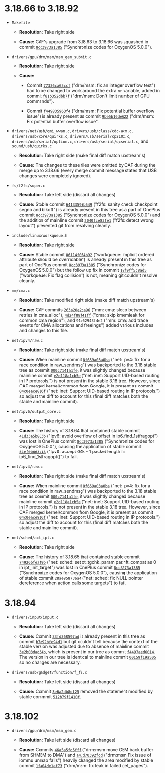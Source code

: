# 3.18.66 to 3.18.92


* `Makefile`

  * **Resolution:** Take right side

  * **Cause:** CAF's upgrade from 3.18.63 to 3.18.66 was squashed in commit [`8cc3973a1385`](https://github.com/OnePlusOSS/android_kernel_oneplus_msm8996/commit/8cc3973a13855b9040c89e5d85572ab4e7c1d5db) ("Synchronize codes for OxygenOS 5.0.0").


* `drivers/gpu/drm/msm/msm_gem_submit.c`

  * **Resolution:** Take right side

  * **Cause:**

    * Commit [`77336ca65ccf`](https://git.kernel.org/pub/scm/linux/kernel/git/stable/linux-stable.git/commit/?id=77336ca65ccf544bbca59d55b0a1bb10bf420fe3) ("drm/msm: fix an integer overflow test") had to be changed to work around the extra `nr` variable, added in commit [`f81b352dbb7f`](https://source.codeaurora.org/quic/la/kernel/msm-3.18/commit/?id=f81b352dbb7f8ecd938527e2c8da7523b8ea63eb) ("drm/msm: Don't limit number of GPU commands").

    * Commit [`f449835963f4`](https://git.kernel.org/pub/scm/linux/kernel/git/stable/linux-stable.git/commit/?id=f449835963f47a3755d2f893a49928cf8d7ca58e) ("drm/msm: Fix potential buffer overflow issue") is already present as commit [`9be5b16de622`](https://source.codeaurora.org/quic/la/kernel/msm-3.18/commit/?id=9be5b16de622c2426408425e3df29e945cd21d37) ("drm/msm: Fix potential buffer overflow issue".


* `drivers/net/usb/qmi_wwan.c`, `drivers/usb/class/cdc-acm.c`, `drivers/usb/core/quirks.c`, `drivers/usb/serial/cp210x.c`, `drivers/usb/serial/option.c`, `drivers/usb/serial/qcserial.c`, and `sound/usb/quirks.c`

  * **Resolution:** Take right side (make final diff match upstream's)

  * **Cause:** The changes to these files were omitted by CAF during the merge up to 3.18.66 (every merge commit message states that USB changes were completely ignored).


* `fs/f2fs/super.c`

  * **Resolution:** Take left side (discard all changes)

  * **Cause:** Stable commit [`64133595b549`](https://git.kernel.org/pub/scm/linux/kernel/git/stable/linux-stable.git/commit/?id=64133595b549c1036ffe8598f4c53aa355d9e3f1) ("f2fs: sanity check checkpoint segno and blkoff") is already present in this tree as a part of OnePlus commit [`8cc3973a1385`](https://github.com/OnePlusOSS/android_kernel_oneplus_msm8996/commit/8cc3973a13855b9040c89e5d85572ab4e7c1d5db) ("Synchronize codes for OxygenOS 5.0.0") and the addition of mainline commit [`2040fce83fe1`](https://git.kernel.org/pub/scm/linux/kernel/git/stable/linux-stable.git/commit/?id=2040fce83fe17763b07c97c1f691da2bb85e4135) ("f2fs: detect wrong layout") prevented git from resolving cleanly.


* `include/linux/workqueue.h`

  * **Resolution:** Take right side

  * **Cause:** Stable commit [`06114f074b92`](https://git.kernel.org/pub/scm/linux/kernel/git/stable/linux-stable.git/commit/?id=06114f074b92f87eeaf12e2560362a2105a1d5b3) ("workqueue: implicit ordered attribute should be overridable") is already present in this tree as part of OnePlus commit [`8cc3973a1385`](https://github.com/OnePlusOSS/android_kernel_oneplus_msm8996/commit/8cc3973a13855b9040c89e5d85572ab4e7c1d5db) ("Synchronize codes for OxygenOS 5.0.0") but the follow up fix in commit [`18f9ff5c8ad5`](https://git.kernel.org/pub/scm/linux/kernel/git/stable/linux-stable.git/commit/?id=18f9ff5c8ad53a70aff203d79dc76fada3829101) ("workqueue: Fix flag collision") is not, meaning git couldn't resolve cleanly.


* `mm/cma.c`

  * **Resolution:** Take modified right side (make diff match upstream's)

  * **Cause:** CAF commits [`263a20e2ca96`](https://source.codeaurora.org/quic/la/kernel/msm-3.18/commit/?id=263a20e2ca967e1e68c1e7a87fa5c4cd882f8c81) ("mm: cma: sleep between retries in cma_alloc"), [`4d24f88f41ff`](https://source.codeaurora.org/quic/la/kernel/msm-3.18/commit/?id=4d24f88f41ffce3195bd6f0faf16cd4bd5c66b27) ("cma: skip kmemleak for common cma region"), and [`91d62943f4e2`](https://source.codeaurora.org/quic/la/kernel/msm-3.18/commit/?id=91d62943f4e2dcfeb3c1163900d67114fa9ec8c9) ("mm: cma: add trace events for CMA allocations and freeings") added various includes and changes to this file. 


* `net/ipv4/raw.c`

  * **Resolution:** Take right side (make final diff match upstream's)

  * **Cause:** When mainline commit [`8f659a03a0ba`](https://git.kernel.org/pub/scm/linux/kernel/git/stable/linux-stable.git/commit/?id=8f659a03a0ba9289b9aeb9b4470e6fb263d6f483) ("net: ipv4: fix for a race condition in raw_sendmsg") was backported to the 3.18 stable tree as commit [`000c7141a1fe`](https://git.kernel.org/pub/scm/linux/kernel/git/stable/linux-stable.git/commit/?id=000c7141a1feace09bf4c0f65008e51fa69ecede), it was slightly changed because mainline commit [`e2d118a1cb5e`](https://git.kernel.org/pub/scm/linux/kernel/git/stable/linux-stable.git/commit/?id=e2d118a1cb5e60d077131a09db1d81b90a5295fe) ("net: inet: Support UID-based routing in IP protocols.") is not present in the stable 3.18 tree. However, since CAF merged kernel/common from Google, it is present as commit [`04c0eace816f`](https://source.codeaurora.org/quic/la/kernel/msm-3.18/commit/?id=04c0eace816f2b2c33830ec7f5e882de674841ae) ("net: inet: Support UID-based routing in IP protocols.") so adjust the diff to account for this (final diff matches both the stable and mainline commit).


* `net/ipv6/output_core.c`

  * **Resolution:** Take right side

  * **Cause:** The history of 3.18.64 that contained stable commit [`41d33a5b803b`](https://git.kernel.org/pub/scm/linux/kernel/git/stable/linux-stable.git/commit/?id=41d33a5b803bd1c3ca84f5bfb9ab77d06ce09fca) ("ipv6: avoid overflow of offset in ip6_find_1stfragopt") was lost in OnePlus commit [`8cc3973a1385`](https://github.com/OnePlusOSS/android_kernel_oneplus_msm8996/commit/8cc3973a13855b9040c89e5d85572ab4e7c1d5db) ("Synchronize codes for OxygenOS 5.0.0"), causing the application of stable commit [`51ef0b663c13`](https://git.kernel.org/pub/scm/linux/kernel/git/stable/linux-stable.git/commit/?id=51ef0b663c13cffbc1cc74102122bd4013726c1b) ("ipv6: accept 64k - 1 packet length in ip6_find_1stfragopt()") to fail.


* `net/ipv4/raw.c`

  * **Resolution:** Take right side (make final diff match upstream's)

  * **Cause:** When mainline commit [`8f659a03a0ba`](https://git.kernel.org/pub/scm/linux/kernel/git/stable/linux-stable.git/commit/?id=8f659a03a0ba9289b9aeb9b4470e6fb263d6f483) ("net: ipv4: fix for a race condition in raw_sendmsg") was backported to the 3.18 stable tree as commit [`000c7141a1fe`](https://git.kernel.org/pub/scm/linux/kernel/git/stable/linux-stable.git/commit/?id=000c7141a1feace09bf4c0f65008e51fa69ecede), it was slightly changed because mainline commit [`e2d118a1cb5e`](https://git.kernel.org/pub/scm/linux/kernel/git/stable/linux-stable.git/commit/?id=e2d118a1cb5e60d077131a09db1d81b90a5295fe) ("net: inet: Support UID-based routing in IP protocols.") is not present in the stable 3.18 tree. However, since CAF merged kernel/common from Google, it is present as commit [`04c0eace816f`](https://source.codeaurora.org/quic/la/kernel/msm-3.18/commit/?id=04c0eace816f2b2c33830ec7f5e882de674841ae) ("net: inet: Support UID-based routing in IP protocols.") so adjust the diff to account for this (final diff matches both the stable and mainline commit).


* `net/sched/act_ipt.c`

  * **Resolution:** Take right side

  * **Cause:** The history of 3.18.65 that contained stable commit [`74926bfeaf9b`](https://git.kernel.org/pub/scm/linux/kernel/git/stable/linux-stable.git/commit/?id=74926bfeaf9bab3f6a6bedaef5ff79d32bd38c1a) ("net: sched: set xt_tgchk_param par.nft_compat as 0 in ipt_init_target") was lost in OnePlus commit [`8cc3973a1385`](https://github.com/OnePlusOSS/android_kernel_oneplus_msm8996/commit/8cc3973a13855b9040c89e5d85572ab4e7c1d5db) ("Synchronize codes for OxygenOS 5.0.0"), causing the application of stable commit [`28ae858736a4`](https://git.kernel.org/pub/scm/linux/kernel/git/stable/linux-stable.git/commit/?id=28ae858736a42b37ff4352e3cb46e4a9e9299d2f) ("net: sched: fix NULL pointer dereference when action calls some targets") to fail.


# 3.18.94

* `drivers/input/input.c`

  * **Resolution:** Take left side (discard all changes)

  * **Cause:** Commit [`33fd368597ad`](https://git.kernel.org/pub/scm/linux/kernel/git/stable/linux-stable.git/commit/?id=33fd368597ad615f9f7232ca9daa3ed3fdba1516) is already present in this tree as commit [`b7e92bfe94d1`](https://source.codeaurora.org/quic/la/kernel/msm-3.18/commit?id=b7e92bfe94d17178fea6c12552ab5fbafd48ad96) but git couldn't tell because the context of the stable version was adjusted due to absence of mainline commit [`3e2b03dad54b`](https://git.kernel.org/pub/scm/linux/kernel/git/torvalds/linux.git/commit/?id=3e2b03dad54bbcab5be948629a644d55ce7b5a2e), which is present in our tree as commit [`f4497aed6014`](https://source.codeaurora.org/quic/la/kernel/msm-3.18/commit?id=f4497aed6014730521b7736db0139ebb6fadeee5). The version in our tree is identical to mainline commit [`00159f19a505`](https://git.kernel.org/pub/scm/linux/kernel/git/torvalds/linux.git/commit/?id=00159f19a5057cb779146afce1cceede692af346) so no changes are necessary.


* `drivers/usb/gadget/function/f_fs.c`

  * **Resolution:** Take left side (discard all changes)

  * **Cause:** Commit [`3e6a2db8df25`](https://source.codeaurora.org/quic/la/kernel/msm-3.18/commit?id=3e6a2db8df258fc6d609a2827d0e0cbe30fbbce0) removed the statement modified by stable commmit [`512b79f1410f`](https://git.kernel.org/pub/scm/linux/kernel/git/stable/linux-stable.git/commit/?id=512b79f1410fd05c2c7f2aab9fb4b0050560db89).


# 3.18.102

* `drivers/gpu/drm/msm/msm_gem.c`

  * **Resolution:** Take left side (discard all changes)

  * **Cause:** Commits [`46a5a5fd5fff`](https://source.codeaurora.org/quic/la/kernel/msm-3.18/commit/?id=46a5a5fd5fffffaebfe1867396af0d653375c053) ("drm:msm move GEM back buffer from SHMEM to DMA") and [`a47d70392fcd`](https://source.codeaurora.org/quic/la/kernel/msm-3.18/commit/?id=a47d70392fcdf0cf55daff156164e984383d63ff) ("drm:msm Fix issue of iommu unmap fails") heavily changed the area modified by stable commit [`1fa04de1af73`](https://git.kernel.org/pub/scm/linux/kernel/git/stable/linux-stable.git/commit/?id=1fa04de1af7354d6cb795ed47bee2194ea9c8a17) ("drm/msm: fix leak in failed get_pages").

